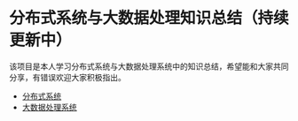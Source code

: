 # 分布式系统与大数据处理知识总结（持续更新中）


该项目是本人学习分布式系统与大数据处理系统中的知识总结，希望能和大家共同分享，有错误欢迎大家积极指出。

* [分布式系统](https://github.com/BryantChang/BigDataBasic/tree/master/distributed_system)
* [大数据处理系统](https://github.com/BryantChang/BigDataBasic/tree/master/bigdata_processing)
